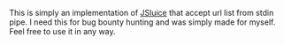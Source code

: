 This is simply an implementation of [JSluice](https://github.com/BishopFox/jsluice) that accept url list from stdin pipe. I need this for bug bounty hunting and was simply made for myself. Feel free to use it in any way.


